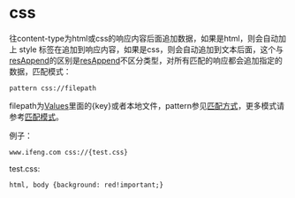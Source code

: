 # css

往content-type为html或css的响应内容后面追加数据，如果是html，则会自动加上 style 标签在追加到响应内容，如果是css，则会自动追加到文本后面，这个与[resAppend](resAppend.html)的区别是[resAppend](resAppend.html)不区分类型，对所有匹配的响应都会追加指定的数据，匹配模式：

	pattern css://filepath
	
filepath为[Values](http://local.whistlejs.com/#values)里面的{key}或者本地文件，pattern参见[匹配方式](../pattern.html)，更多模式请参考[匹配模式](../mode.html)。

例子：

	www.ifeng.com css://{test.css}
	
test.css:

	html, body {background: red!important;}
